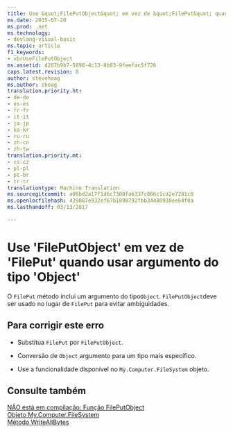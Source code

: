 ```yaml
---
title: Use &quot;FilePutObject&quot; em vez de &quot;FilePut&quot; quando usar argumento do tipo &quot;Object&quot; | Documentos do Microsoft
ms.date: 2015-07-20
ms.prod: .net
ms.technology:
- devlang-visual-basic
ms.topic: article
f1_keywords:
- vbrUseFilePutObject
ms.assetid: d207b9b7-5898-4c13-8b03-9feefac5f726
caps.latest.revision: 8
author: stevehoag
ms.author: shoag
translation.priority.ht:
- de-de
- es-es
- fr-fr
- it-it
- ja-jp
- ko-kr
- ru-ru
- zh-cn
- zh-tw
translation.priority.mt:
- cs-cz
- pl-pl
- pt-br
- tr-tr
translationtype: Machine Translation
ms.sourcegitcommit: a06bd2a17f1d6c7308fa6337c866c1ca2e7281c0
ms.openlocfilehash: 429087e932ef67b1898792fbb34480938ee64f0a
ms.lasthandoff: 03/13/2017

---
```

# <a name="use-39fileputobject39-instead-of-39fileput39-when-using-argument-of-type-39object39"></a>Use 'FilePutObject' em vez de 'FilePut' quando usar argumento do tipo 'Object'
O `FilePut` método inclui um argumento do tipo`Object`. `FilePutObject`deve ser usado no lugar de `FilePut` para evitar ambiguidades.  
  
## <a name="to-correct-this-error"></a>Para corrigir este erro  
  
-   Substitua `FilePut` por `FilePutObject`.  
  
-   Conversão de `Object` argumento para um tipo mais específico.  
  
-   Use a funcionalidade disponível no `My.Computer.FileSystem` objeto.  
  
## <a name="see-also"></a>Consulte também  
 [NÃO está em compilação: Função FilePutObject](http://msdn.microsoft.com/en-us/a0f52a1c-5ecc-4945-b18c-03147af61d6b)   
 [Objeto My.Computer.FileSystem](../../visual-basic/language-reference/objects/my-computer-filesystem-object.md)   
 [Método WriteAllBytes](http://msdn.microsoft.com/en-us/b1a24dc1-eac8-4e22-8ffa-cc3bacbaf826)
